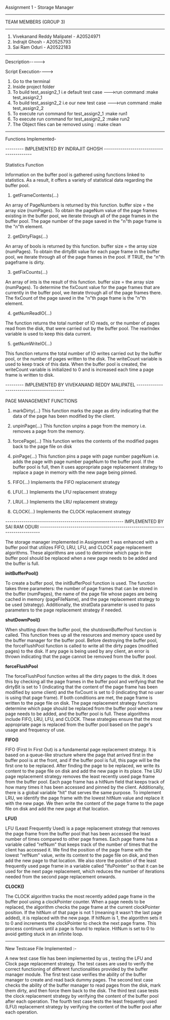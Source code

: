 Assignment 1 - Storage Manager
______________________________

 
TEAM MEMBERS (GROUP 3)
______________________

1. Vivekanand Reddy Malipatel - A20524971
2. Indrajit Ghosh - A20525793
3. Sai Ram Oduri - A20522183

------------------------
Description----->

Script Execution---->

1) Go to the terminal
2) Inside project folder 
3) To build test_assign2_1 i.e default test case --->run command :make test_assign2_1
4) To build test_assign2_2 i.e our new test case --->run command :make test_assign2_2
5) To execute run command for test_assign2_1 :make run1
6) To execute run command for test_assign2_2 :make run2
7) The Object files can be removed using : make clean

----------------------------

Functions Implemented- 


--------- IMPLEMENTED BY INDRAJIT GHOSH ------------------------------------------
<br><br>
Statistics Function

Information on the buffer pool is gathered using functions linked to statistics. As a result, it offers a variety of statistical data regarding the buffer pool.

1) getFrameContents(...)

An array of PageNumbers is returned by this function. buffer size = the array size (numPages).
To obtain the pageNum value of the page frames existing in the buffer pool, we iterate through all of the page frames in the buffer pool.
The page number of the page saved in the "n"th page frame is the "n"th element.


2) getDirtyFlags(...)

An array of bools is returned by this function. buffer size = the array size (numPages).
To obtain the dirtyBit value for each page frame in the buffer pool, we iterate through all of the page frames in the pool.
If TRUE, the "n"th pageframe is dirty.

3) getFixCounts(...) 

An array of ints is the result of this function. buffer size = the array size (numPages).
To determine the fixCount value for the page frames that are currently in the buffer pool, we iterate through all of the page frames there.
The fixCount of the page saved in the "n"th page frame is the "n"th element.


4) getNumReadIO(...)

The function returns the total number of IO reads, or the number of pages read from the disk, that were carried out by the buffer pool.
The rearIndex variable is used to keep this data current.


5) getNumWriteIO(...)

This function  returns the total number of IO writes carried out by the buffer pool, or the number of pages written to the disk.
The writeCount variable is used to keep track of this data. When the buffer pool is created, the writeCount variable is initialized
to 0 and is increased each time a page frame is written to disk.


--------- IMPLEMENTED BY VIVEKANAND REDDY MALIPATEL ------------------------------------------
<br><br>
PAGE MANAGEMENT FUNCTIONS

1) markDirty(...)
This function marks the page as dirty indicating that the data of the page has been modified by the client.

2) unpinPage(...)
This function unpins a page from the memory i.e. removes a page from the memory.

3) forcePage(...)
This function writes the contents of the modified pages back to the page file on disk

4) pinPage(...)
This function pins a page with page number pageNum i.e. adds the page with page number pageNum to the buffer pool. If the buffer pool is full, then it uses appropriate page replacement strategy to replace a page in memory with the new page being pinned.

5) FIFO(...)
Implements the FIFO replacement strategy

6) LFU(...)
Implements the LFU replacement strategy

7) LRU(...)
Implements the LRU replacement strategy

8) CLOCK(...)
Implements the CLOCK replacement strategy

---------------------------------------------------------- IMPLEMENTED BY SAI RAM ODURI ------------------------------------------------------------------------------

The storage manager implemented in Assignment 1 was enhanced with a buffer pool that utilizes FIFO, LRU, LFU, and CLOCK page replacement algorithms. These algorithms are used to determine which page in the buffer pool should be replaced when a new page needs to be added and the buffer is full.

__initBufferPool()__

To create a buffer pool, the initBufferPool function is used. The function takes three parameters: the number of page frames that can be stored in the buffer (numPages), the name of the page file whose pages are being cached in memory (pageFileName), and the page replacement strategy to be used (strategy). Additionally, the stratData parameter is used to pass parameters to the page replacement strategy if needed.

__shutDownPool()__

When shutting down the buffer pool, the shutdownBufferPool function is called. This function frees up all the resources and memory space used by the buffer manager for the buffer pool. Before destroying the buffer pool, the forceFlushPool function is called to write all the dirty pages (modified pages) to the disk. If any page is being used by any client, an error is thrown indicating that the page cannot be removed from the buffer pool.

__forceFlushPool__

The forceFlushPool function writes all the dirty pages to the disk. It does this by checking all the page frames in the buffer pool and verifying that the dirtyBit is set to 1 (indicating that the content of the page frame has been modified by some client) and the fixCount is set to 0 (indicating that no user is using that page frame). If both conditions are met, the page frame is written to the page file on disk.
The page replacement strategy functions determine which page should be replaced from the buffer pool when a new page needs to be added, and the buffer pool is full. These algorithms include FIFO, LRU, LFU, and CLOCK. These strategies ensure that the most appropriate page is replaced from the buffer pool based on the page's usage and frequency of use.

__FIFO()__

FIFO (First In First Out) is a fundamental page replacement strategy. It is based on a queue-like structure where the page that arrived first in the buffer pool is at the front, and if the buffer pool is full, this page will be the first one to be replaced. After finding the page to be replaced, we write its content to the page file on disk and add the new page in its place.
The LRU page replacement strategy removes the least recently used page frame from the buffer pool. Each page frame has a hitNum field that keeps track of how many times it has been accessed and pinned by the client. Additionally, there is a global variable "hit" that serves the same purpose. To implement LRU, we identify the page frame with the lowest hitNum value and replace it with the new page. We then write the content of the page frame to the page file on disk and add the new page at that location.

__LFU()__

LFU (Least Frequently Used) is a page replacement strategy that removes the page frame from the buffer pool that has been accessed the least number of times compared to other page frames. Each page frame has a variable called "refNum" that keeps track of the number of times that the client has accessed it. We find the position of the page frame with the lowest "refNum" value, write its content to the page file on disk, and then add the new page to that location. We also store the position of the least frequently used page frame in a variable called "lfuPointer" so that it can be used for the next page replacement, which reduces the number of iterations needed from the second page replacement onwards.

__CLOCK()__

The CLOCK algorithm tracks the most recently added page frame in the buffer pool using a clockPointer counter. When a page needs to be replaced, the algorithm checks the page frame at the current clockPointer position. If the hitNum of that page is not 1 (meaning it wasn't the last page added), it is replaced with the new page. If hitNum is 1, the algorithm sets it to 0 and increments the clockPointer to check the next page frame. This process continues until a page is found to replace. HitNum is set to 0 to avoid getting stuck in an infinite loop.

-------------------------------------------------------------------------------------------------------------------------------------------

New Testcase File Implemented :- 

A new test case file has been implemented by us , testing the LFU and Clock page replacement strategy.
The test cases are used to verify the correct functioning of different functionalities provided by the buffer manager module.
The first test case verifies the ability of the buffer manager to create and read back dummy pages.
The second test case checks the ability of the buffer manager to read pages from the disk, mark them dirty, and then force them back to the disk.
The third test case tests the clock replacement strategy by verifying the content of the buffer pool after each operation.
The fourth test case tests the least frequently used (LFU) replacement strategy by verifying the content of the buffer pool after each operation.




